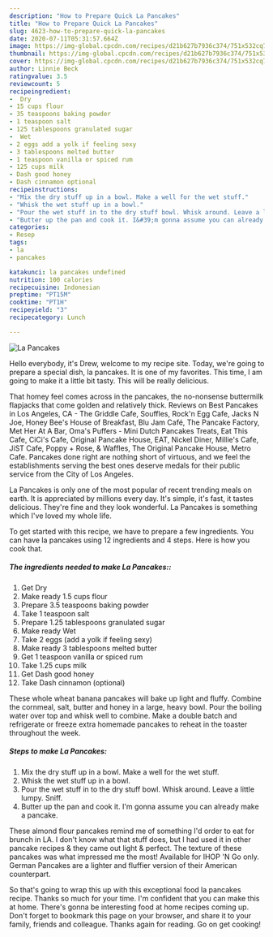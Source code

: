 ```yaml
---
description: "How to Prepare Quick La Pancakes"
title: "How to Prepare Quick La Pancakes"
slug: 4623-how-to-prepare-quick-la-pancakes
date: 2020-07-11T05:31:57.664Z
image: https://img-global.cpcdn.com/recipes/d21b627b7936c374/751x532cq70/la-pancakes-recipe-main-photo.jpg
thumbnail: https://img-global.cpcdn.com/recipes/d21b627b7936c374/751x532cq70/la-pancakes-recipe-main-photo.jpg
cover: https://img-global.cpcdn.com/recipes/d21b627b7936c374/751x532cq70/la-pancakes-recipe-main-photo.jpg
author: Linnie Beck
ratingvalue: 3.5
reviewcount: 5
recipeingredient:
-  Dry
- 15 cups flour
- 35 teaspoons baking powder
- 1 teaspoon salt
- 125 tablespoons granulated sugar
-  Wet
- 2 eggs add a yolk if feeling sexy
- 3 tablespoons melted butter
- 1 teaspoon vanilla or spiced rum
- 125 cups milk
- Dash good honey
- Dash cinnamon optional
recipeinstructions:
- "Mix the dry stuff up in a bowl. Make a well for the wet stuff."
- "Whisk the wet stuff up in a bowl."
- "Pour the wet stuff in to the dry stuff bowl. Whisk around. Leave a little lumpy. Sniff."
- "Butter up the pan and cook it. I&#39;m gonna assume you can already make a pancake."
categories:
- Resep
tags:
- la
- pancakes

katakunci: la pancakes undefined
nutrition: 100 calories
recipecuisine: Indonesian
preptime: "PT15M"
cooktime: "PT1H"
recipeyield: "3"
recipecategory: Lunch

---
```



![La Pancakes](https://img-global.cpcdn.com/recipes/d21b627b7936c374/751x532cq70/la-pancakes-recipe-main-photo.jpg)

Hello everybody, it's Drew, welcome to my recipe site. Today, we're going to prepare a special dish, la pancakes. It is one of my favorites. This time, I am going to make it a little bit tasty. This will be really delicious.

That homey feel comes across in the pancakes, the no-nonsense buttermilk flapjacks that come golden and relatively thick. Reviews on Best Pancakes in Los Angeles, CA - The Griddle Cafe, Souffles, Rock&#39;n Egg Cafe, Jacks N Joe, Honey Bee&#39;s House of Breakfast, Blu Jam Café, The Pancake Factory, Met Her At A Bar, Oma&#39;s Puffers - Mini Dutch Pancakes Treats, Eat This Cafe, CiCi&#39;s Cafe, Original Pancake House, EAT, Nickel Diner, Millie&#39;s Cafe, JiST Cafe, Poppy + Rose, &amp; Waffles, The Original Pancake House, Metro Cafe. Pancakes done right are nothing short of virtuous, and we feel the establishments serving the best ones deserve medals for their public service from the City of Los Angeles.

La Pancakes is only one of the most popular of recent trending meals on earth. It is appreciated by millions every day. It's simple, it's fast, it tastes delicious. They're fine and they look wonderful. La Pancakes is something which I've loved my whole life.


To get started with this recipe, we have to prepare a few ingredients. You can have la pancakes using 12 ingredients and 4 steps. Here is how you cook that.

##### The ingredients needed to make La Pancakes::

1. Get  Dry
1. Make ready 1.5 cups flour
1. Prepare 3.5 teaspoons baking powder
1. Take 1 teaspoon salt
1. Prepare 1.25 tablespoons granulated sugar
1. Make ready  Wet
1. Take 2 eggs (add a yolk if feeling sexy)
1. Make ready 3 tablespoons melted butter
1. Get 1 teaspoon vanilla or spiced rum
1. Take 1.25 cups milk
1. Get Dash good honey
1. Take Dash cinnamon (optional)


These whole wheat banana pancakes will bake up light and fluffy. Combine the cornmeal, salt, butter and honey in a large, heavy bowl. Pour the boiling water over top and whisk well to combine. Make a double batch and refrigerate or freeze extra homemade pancakes to reheat in the toaster throughout the week. 

##### Steps to make La Pancakes:

1. Mix the dry stuff up in a bowl. Make a well for the wet stuff.
1. Whisk the wet stuff up in a bowl.
1. Pour the wet stuff in to the dry stuff bowl. Whisk around. Leave a little lumpy. Sniff.
1. Butter up the pan and cook it. I&#39;m gonna assume you can already make a pancake.


These almond flour pancakes remind me of something I&#39;d order to eat for brunch in LA. I don&#39;t know what that stuff does, but I had used it in other pancake recipes &amp; they came out light &amp; perfect. The texture of these pancakes was what impressed me the most! Available for IHOP &#39;N Go only. German Pancakes are a lighter and fluffier version of their American counterpart. 

So that's going to wrap this up with this exceptional food la pancakes recipe. Thanks so much for your time. I'm confident that you can make this at home. There's gonna be interesting food at home recipes coming up. Don't forget to bookmark this page on your browser, and share it to your family, friends and colleague. Thanks again for reading. Go on get cooking!
